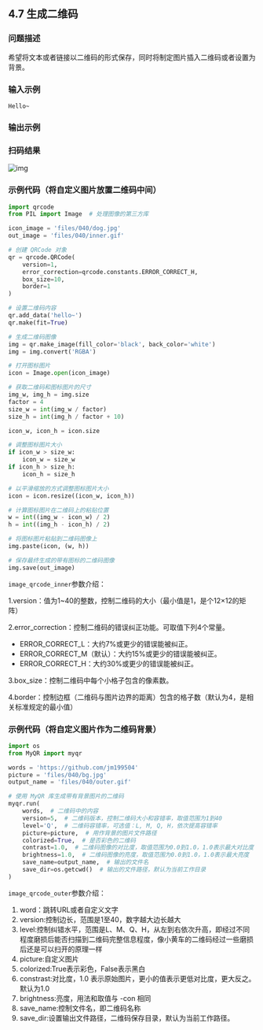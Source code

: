 ## 4.7 生成二维码

### 问题描述

希望将文本或者链接以二维码的形式保存，同时将制定图片插入二维码或者设置为背景。

### 输入示例

```text
Hello~
```

### 输出示例

### 扫码结果

![img](https://pic4.zhimg.com/80/v2-4ba06b42bbfd8db9d128d7c627d5519b_720w.webp)

### 示例代码（将自定义图片放置二维码中间）

```python
import qrcode
from PIL import Image  # 处理图像的第三方库

icon_image = 'files/040/dog.jpg'
out_image = 'files/040/inner.gif'

# 创建 QRCode 对象
qr = qrcode.QRCode(
    version=1,
    error_correction=qrcode.constants.ERROR_CORRECT_H,
    box_size=10,
    border=1
)

# 设置二维码内容
qr.add_data('hello~')
qr.make(fit=True)

# 生成二维码图像
img = qr.make_image(fill_color='black', back_color='white')
img = img.convert('RGBA')

# 打开图标图片
icon = Image.open(icon_image)

# 获取二维码和图标图片的尺寸
img_w, img_h = img.size
factor = 4
size_w = int(img_w / factor)
size_h = int(img_h / factor + 10)

icon_w, icon_h = icon.size

# 调整图标图片大小
if icon_w > size_w:
    icon_w = size_w
if icon_h > size_h:
    icon_h = size_h

# 以平滑缩放的方式调整图标图片大小
icon = icon.resize((icon_w, icon_h))

# 计算图标图片在二维码上的粘贴位置
w = int((img_w - icon_w) / 2)
h = int((img_h - icon_h) / 2)

# 将图标图片粘贴到二维码图像上
img.paste(icon, (w, h))

# 保存最终生成的带有图标的二维码图像
img.save(out_image)
```

`image_qrcode_inner`参数介绍：

1.version：值为1~40的整数，控制二维码的大小（最小值是1，是个12×12的矩阵）

2.error_correction：控制二维码的错误纠正功能。可取值下列4个常量。

- ERROR_CORRECT_L：大约7%或更少的错误能被纠正。
- ERROR_CORRECT_M（默认）：大约15%或更少的错误能被纠正。
- ERROR_CORRECT_H：大约30%或更少的错误能被纠正。

3.box_size：控制二维码中每个小格子包含的像素数。

4.border：控制边框（二维码与图片边界的距离）包含的格子数（默认为4，是相关标准规定的最小值）

### 示例代码（将自定义图片作为二维码背景）

```python
import os
from MyQR import myqr

words = 'https://github.com/jm199504'
picture = 'files/040/bg.jpg'
output_name = 'files/040/outer.gif'

# 使用 MyQR 库生成带有背景图片的二维码
myqr.run(
    words,  # 二维码中的内容
    version=5,  # 二维码版本，控制二维码大小和容错率，取值范围为1到40
    level='Q',  # 二维码容错率，可选值：L, M, Q, H，依次提高容错率
    picture=picture,  # 用作背景的图片文件路径
    colorized=True,  # 是否彩色的二维码
    contrast=1.0,  # 二维码图像的对比度，取值范围为0.0到1.0，1.0表示最大对比度
    brightness=1.0,  # 二维码图像的亮度，取值范围为0.0到1.0，1.0表示最大亮度
    save_name=output_name,  # 输出的文件名
    save_dir=os.getcwd()  # 输出的文件路径，默认为当前工作目录
)
```

`image_qrcode_outer`参数介绍：

1. word：跳转URL或者自定义文字
2. version:控制边长，范围是1至40，数字越大边长越大
3. level:控制纠错水平，范围是L、M、Q、H，从左到右依次升高，即经过不同程度磨损后能否扫描到二维码完整信息程度，像小黄车的二维码经过一些磨损后还是可以扫开的原理一样
4. picture:自定义图片
5. colorized:True表示彩色，False表示黑白
6. constrast:对比度，1.0 表示原始图片，更小的值表示更低对比度，更大反之。默认为1.0
7. brightness:亮度，用法和取值与 -con 相同
8. save_name:控制文件名，即二维码名称
9. save_dir:设置输出文件路径，二维码保存目录，默认为当前工作路径。